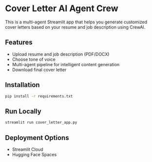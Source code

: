 # Cover Letter AI Agent Crew

This is a multi-agent Streamlit app that helps you generate customized cover letters based on your resume and job description using CrewAI.

## Features
- Upload resume and job description (PDF/DOCX)
- Choose tone of voice
- Multi-agent pipeline for intelligent content generation
- Download final cover letter

## Installation

```bash
pip install -r requirements.txt
```

## Run Locally

```bash
streamlit run cover_letter_app.py
```

## Deployment Options
- Streamlit Cloud
- Hugging Face Spaces
